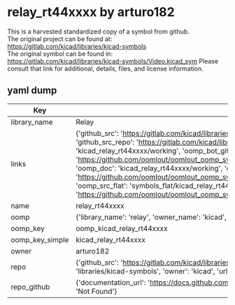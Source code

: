 # relay_rt44xxxx by arturo182  
This is a harvested standardized copy of a symbol from github.  
The original project can be found at:  
https://gitlab.com/kicad/libraries/kicad-symbols  
The original symbol can be found in:
https://gitlab.com/kicad/libraries/kicad-symbols/Video.kicad_sym
Please consult that link for additional, details, files, and license information.  
## yaml dump  
| Key | Value |  
| --- | --- |  
| library_name | Relay |  
| links | {'github_src': 'https://gitlab.com/kicad/libraries/kicad-symbols/Video.kicad_sym', 'github_src_repo': 'https://gitlab.com/kicad/libraries/kicad-symbols', 'oomp_bot': 'kicad_relay_rt44xxxx/working', 'oomp_bot_github': 'https://github.com/oomlout/oomlout_oomp_symbol_bot/tree/main/kicad_relay_rt44xxxx/working', 'oomp_doc': 'kicad_relay_rt44xxxx/working', 'oomp_doc_github': 'https://github.com/oomlout/oomlout_oomp_symbol_doc/tree/main/kicad_relay_rt44xxxx/working', 'oomp_src_flat': 'symbols_flat/kicad_relay_rt44xxxx/working', 'oomp_src_flat_github': 'https://github.com/oomlout/oomlout_oomp_symbol_src/tree/main/kicad_relay_rt44xxxx/working'} |  
| name | relay_rt44xxxx |  
| oomp | {'library_name': 'relay', 'owner_name': 'kicad', 'symbol_name': 'relay_rt44xxxx'} |  
| oomp_key | oomp_kicad_relay_rt44xxxx |  
| oomp_key_simple | kicad_relay_rt44xxxx |  
| owner | arturo182 |  
| repo | {'github_src': 'https://gitlab.com/kicad/libraries/kicad-symbols/Video.kicad_sym', 'name': 'libraries/kicad-symbols', 'owner': 'kicad', 'url': 'https://gitlab.com/kicad/libraries/kicad-symbols'} |  
| repo_github | {'documentation_url': 'https://docs.github.com/rest/repos/repos#get-a-repository', 'message': 'Not Found'} |  

